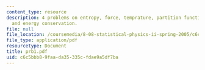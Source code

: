```yaml
---
content_type: resource
description: 4 problems on entropy, force, temprature, partition function, tension,
  and energy conservation.
file: null
file_location: /coursemedia/8-08-statistical-physics-ii-spring-2005/c6c5bbb89faada35335cfdae9a5df7ba_prb1.pdf
file_type: application/pdf
resourcetype: Document
title: prb1.pdf
uid: c6c5bbb8-9faa-da35-335c-fdae9a5df7ba
---
```

